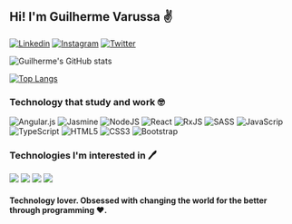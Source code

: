 ## Hi! I'm Guilherme Varussa ✌️

[![Linkedin](https://img.shields.io/badge/LinkedIn-0077B5?style=for-the-badge&logo=linkedin&logoColor=white)](https://www.linkedin.com/in/guilherme-varussa/) [![Instagram](https://img.shields.io/badge/Instagram-E4405F?style=for-the-badge&logo=instagram&logoColor=white)](https://www.instagram.com/guivarussa/) [![Twitter](https://img.shields.io/badge/Twitter-1DA1F2?style=for-the-badge&logo=twitter&logoColor=white)](https://twitter.com/guivarussa)


![Guilherme's GitHub stats](https://github-readme-stats.vercel.app/api?username=guilhermevarussa&show_icons=true&theme=tokyonight)


[![Top Langs](https://github-readme-stats.vercel.app/api/top-langs/?username=guilhermevarussa&layout=compact)](https://github.com/guilhermevarussa/github-readme-stats)



### Technology that study and work 🤓

![Angular.js](https://img.shields.io/badge/angular.js-%23E23237.svg?style=for-the-badge&logo=angularjs&logoColor=white) ![Jasmine](https://img.shields.io/badge/jasmine-%238A4182.svg?style=for-the-badge&logo=jasmine&logoColor=white) ![NodeJS](https://img.shields.io/badge/node.js-6DA55F?style=for-the-badge&logo=node.js&logoColor=white) ![React](https://img.shields.io/badge/react-%2320232a.svg?style=for-the-badge&logo=react&logoColor=%2361DAFB) ![RxJS](https://img.shields.io/badge/rxjs-%23B7178C.svg?style=for-the-badge&logo=reactivex&logoColor=white) ![SASS](https://img.shields.io/badge/SASS-hotpink.svg?style=for-the-badge&logo=SASS&logoColor=white) ![JavaScrip](https://img.shields.io/badge/JavaScript-323330?style=for-the-badge&logo=javascript&logoColor=F7DF1E) ![TypeScript](https://img.shields.io/badge/TypeScript-007ACC?style=for-the-badge&logo=typescript&logoColor=white) ![HTML5](https://img.shields.io/badge/HTML5-E34F26?style=for-the-badge&logo=html5&logoColor=white) ![CSS3](https://img.shields.io/badge/CSS3-1572B6?style=for-the-badge&logo=css3&logoColor=white)  ![Bootstrap](https://img.shields.io/badge/Bootstrap-563D7C?style=for-the-badge&logo=bootstrap&logoColor=white) <br>


### Technologies I'm interested in 🖊️

![](https://img.shields.io/badge/Swift-FA7343?style=for-the-badge&logo=swift&logoColor=white) ![](https://img.shields.io/badge/React_Native-20232A?style=for-the-badge&logo=react&logoColor=61DAFB) ![](https://img.shields.io/badge/Flutter-02569B?style=for-the-badge&logo=flutter&logoColor=white) ![](https://img.shields.io/badge/Kotlin-0095D5?&style=for-the-badge&logo=kotlin&logoColor=white) <br>


<div>
    <h4>Technology lover. Obsessed with changing the world for the better through programming ❤️.</h4>
</div>
